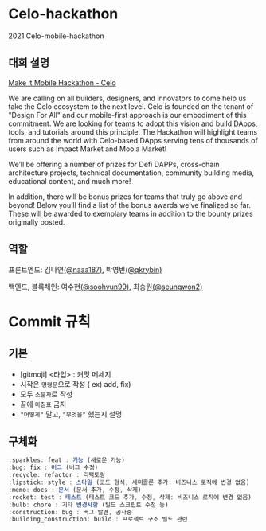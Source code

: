 # Celo-hackathon

2021 Celo-mobile-hackathon

## 대회 설명

[Make it Mobile Hackathon - Celo](https://gitcoin.co/hackathon/mobile-celo/onboard)

We are calling on all builders, designers, and innovators to come help us take the Celo ecosystem to the next level. Celo is founded on the tenant of "Design For All" and our mobile-first approach is our embodiment of this commitment. We are looking for teams to adopt this vision and build DApps, tools, and tutorials around this principle. The Hackathon will highlight teams from around the world with Celo-based DApps serving tens of thousands of users such as Impact Market and Moola Market!

We’ll be offering a number of prizes for Defi DAPPs, cross-chain architecture projects, technical documentation, community building media, educational content, and much more!

In addition, there will be bonus prizes for teams that truly go above and beyond! Below you’ll find a list of the bonus awards we’ve finalized so far. These will be awarded to exemplary teams in addition to the bounty prizes originally posted.

## 역할

프론트엔드: 김나연[(@naaa187)](https://github.com/naaa187), 박영빈[(@qkrybin)](https://github.com/qkrybin)

백엔드, 블록체인: 여수현[(@soohyun99)](https://github.com/soohyun99), 최승원[(@seungwon2)](https://github.com/seungwon2)

# Commit 규칙

## 기본

- [gitmoji] <타입> : 커밋 메세지
- 시작은 `명령문`으로 작성 ( ex) add, fix)
- 모두 `소문자`로 작성
- 끝에 `마침표` 금지
- `"어떻게"` 말고, `"무엇을"` 했는지 설명

## 구체화

```js
:sparkles: feat : 기능 (새로운 기능)
:bug: fix : 버그 (버그 수정)
:recycle: refactor : 리팩토링
:lipstick: style : 스타일 (코드 형식, 세미콜론 추가: 비즈니스 로직에 변경 없음)
:memo: docs : 문서 (문서 추가, 수정, 삭제)
:rocket: test : 테스트 (테스트 코드 추가, 수정, 삭제: 비즈니스 로직에 변경 없음)
:bulb: chore : 기타 변경사항 (빌드 스크립트 수정 등)
:construction: bug : 버그 발견, 공사중
:building_construction: build : 프로젝트 구조 빌드 관련
```
